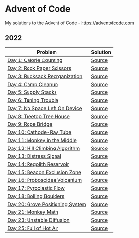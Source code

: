 # Advent of Code
My solutions to the Advent of Code - https://adventofcode.com

## 2022

| Problem | Solution |
| --- | --- |
| [Day 1: Calorie Counting](https://adventofcode.com/2022/day/1) | [Source](2022/Day1/Program.cs) |
| [Day 2: Rock Paper Scissors](https://adventofcode.com/2022/day/2) | [Source](2022/Day2/Program.cs) |
| [Day 3: Rucksack Reorganization](https://adventofcode.com/2022/day/3) | [Source](2022/Day3/Program.cs) |
| [Day 4: Camp Cleanup](https://adventofcode.com/2022/day/4) | [Source](2022/Day4/Program.cs) |
| [Day 5: Supply Stacks](https://adventofcode.com/2022/day/5) | [Source](2022/Day5/Program.cs) |
| [Day 6: Tuning Trouble](https://adventofcode.com/2022/day/6) | [Source](2022/Day6/Program.cs) |
| [Day 7: No Space Left On Device](https://adventofcode.com/2022/day/7) | [Source](2022/Day7/Program.cs) |
| [Day 8: Treetop Tree House](https://adventofcode.com/2022/day/8) | [Source](2022/Day8/Program.cs) |
| [Day 9: Rope Bridge](https://adventofcode.com/2022/day/9) | [Source](2022/Day9/Program.cs) |
| [Day 10: Cathode-Ray Tube](https://adventofcode.com/2022/day/10) | [Source](2022/Day10/Program.cs) |
| [Day 11: Monkey in the Middle](https://adventofcode.com/2022/day/11) | [Source](2022/Day11/Program.cs) |
| [Day 12: Hill Climbing Algorithm](https://adventofcode.com/2022/day/12) | [Source](2022/Day12/Program.cs) |
| [Day 13: Distress Signal](https://adventofcode.com/2022/day/13) | [Source](2022/Day13/Program.cs) |
| [Day 14: Regolith Reservoir](https://adventofcode.com/2022/day/14) | [Source](2022/Day14/Program.cs) |
| [Day 15: Beacon Exclusion Zone](https://adventofcode.com/2022/day/15) | [Source](2022/Day15/Program.cs) |
| [Day 16: Proboscidea Volcanium](https://adventofcode.com/2022/day/16) | [Source](2022/Day16/Program.cs) |
| [Day 17: Pyroclastic Flow](https://adventofcode.com/2022/day/17) | [Source](2022/Day17/Program.cs) |
| [Day 18: Boiling Boulders](https://adventofcode.com/2022/day/18) | [Source](2022/Day18/Program.cs) |
| [Day 20: Grove Positioning System](https://adventofcode.com/2022/day/20) | [Source](2022/Day20/Program.cs) |
| [Day 21: Monkey Math](https://adventofcode.com/2022/day/21) | [Source](2022/Day21/Program.cs) |
| [Day 23: Unstable Diffusion](https://adventofcode.com/2022/day/23) | [Source](2022/Day23/Program.cs) |
| [Day 25: Full of Hot Air](https://adventofcode.com/2022/day/25) | [Source](2022/Day25/Program.cs) |